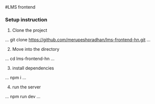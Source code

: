 #LMS frontend

### Setup instruction

1. Clone the project

...
    git clone https://github.com/merupeshpradhan/lms-frontend-hn.git
...

2. Move into the directory 

...
    cd lms-frontend-hn
...

3. install dependencies

...
    npm i
...

4. run the server

...
    npm run dev
...